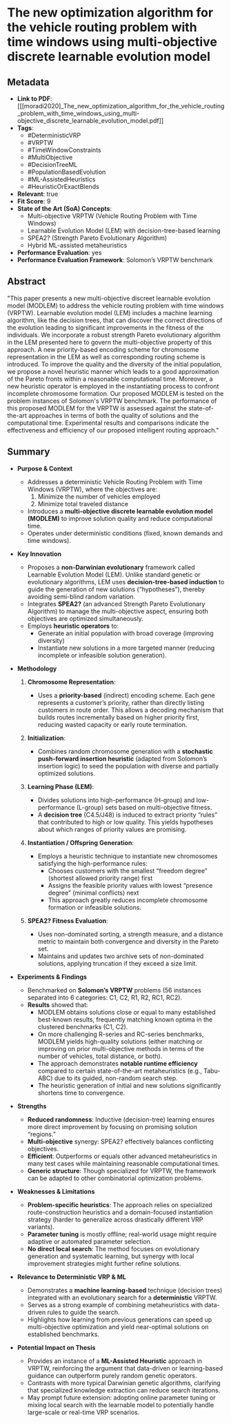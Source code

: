 # The new optimization algorithm for the vehicle routing problem with time windows using multi-objective discrete learnable evolution model

## Metadata
- **Link to PDF**: [[[moradi2020]_The_new_optimization_algorithm_for_the_vehicle_routing_problem_with_time_windows_using_multi-objective_discrete_learnable_evolution_model.pdf]]
- **Tags**:
  - #DeterministicVRP
  - #VRPTW
  - #TimeWindowConstraints
  - #MultiObjective
  - #DecisionTreeML
  - #PopulationBasedEvolution
  - #ML-AssistedHeuristics
  - #HeuristicOrExactBlends
- **Relevant**: true
- **Fit Score**: 9
- **State of the Art (SoA) Concepts**:
  - Multi-objective VRPTW (Vehicle Routing Problem with Time Windows)
  - Learnable Evolution Model (LEM) with decision-tree-based learning
  - SPEA2? (Strength Pareto Evolutionary Algorithm)
  - Hybrid ML-assisted metaheuristics
- **Performance Evaluation**: yes
- **Performance Evaluation Framework**: Solomon’s VRPTW benchmark

## Abstract
"This paper presents a new multi-objective discreet learnable evolution model (MODLEM) to address the vehicle routing problem with time windows (VRPTW). Learnable evolution model (LEM) includes a machine learning algorithm, like the decision trees, that can discover the correct directions of the evolution leading to significant improvements in the fitness of the individuals. We incorporate a robust strength Pareto evolutionary algorithm in the LEM presented here to govern the multi-objective property of this approach. A new priority-based encoding scheme for chromosome representation in the LEM as well as corresponding routing scheme is introduced. To improve the quality and the diversity of the initial population, we propose a novel heuristic manner which leads to a good approximation of the Pareto fronts within a reasonable computational time. Moreover, a new heuristic operator is employed in the instantiating process to confront incomplete chromosome formation. Our proposed MODLEM is tested on the problem instances of Solomon's VRPTW benchmark. The performance of this proposed MODLEM for the VRPTW is assessed against the state-of-the-art approaches in terms of both the quality of solutions and the computational time. Experimental results and comparisons indicate the effectiveness and efficiency of our proposed intelligent routing approach."

## Summary
- **Purpose & Context**  
  - Addresses a deterministic Vehicle Routing Problem with Time Windows (VRPTW), where the objectives are:
    1. Minimize the number of vehicles employed  
    2. Minimize total traveled distance  
  - Introduces a **multi-objective discrete learnable evolution model (MODLEM)** to improve solution quality and reduce computational time.  
  - Operates under deterministic conditions (fixed, known demands and time windows).

- **Key Innovation**  
  - Proposes a **non-Darwinian evolutionary** framework called Learnable Evolution Model (LEM). Unlike standard genetic or evolutionary algorithms, LEM uses **decision-tree-based induction** to guide the generation of new solutions (“hypotheses”), thereby avoiding semi-blind random variation.  
  - Integrates **SPEA2?** (an advanced Strength Pareto Evolutionary Algorithm) to manage the multi-objective aspect, ensuring both objectives are optimized simultaneously.  
  - Employs **heuristic operators** to:
    - Generate an initial population with broad coverage (improving diversity)
    - Instantiate new solutions in a more targeted manner (reducing incomplete or infeasible solution generation).

- **Methodology**  
  1. **Chromosome Representation**:
     - Uses a **priority-based** (indirect) encoding scheme. Each gene represents a customer’s priority, rather than directly listing customers in route order. This allows a decoding mechanism that builds routes incrementally based on higher priority first, reducing wasted capacity or early route termination.
  
  2. **Initialization**:
     - Combines random chromosome generation with a **stochastic push-forward insertion heuristic** (adapted from Solomon’s insertion logic) to seed the population with diverse and partially optimized solutions.
  
  3. **Learning Phase (LEM)**:
     - Divides solutions into high-performance (H-group) and low-performance (L-group) sets based on multi-objective fitness.
     - A **decision tree** (C4.5/J48) is induced to extract priority “rules” that contributed to high or low quality. This yields hypotheses about which ranges of priority values are promising.
  
  4. **Instantiation / Offspring Generation**:
     - Employs a heuristic technique to instantiate new chromosomes satisfying the high-performance rules:
       - Chooses customers with the smallest “freedom degree” (shortest allowed priority range) first
       - Assigns the feasible priority values with lowest “presence degree” (minimal conflicts) next
       - This approach greatly reduces incomplete chromosome formation or infeasible solutions.
  
  5. **SPEA2? Fitness Evaluation**:
     - Uses non-dominated sorting, a strength measure, and a distance metric to maintain both convergence and diversity in the Pareto set.  
     - Maintains and updates two archive sets of non-dominated solutions, applying truncation if they exceed a size limit.

- **Experiments & Findings**  
  - Benchmarked on **Solomon’s VRPTW** problems (56 instances separated into 6 categories: C1, C2, R1, R2, RC1, RC2).  
  - **Results** showed that:
    - MODLEM obtains solutions close or equal to many established best-known results, frequently matching known optima in the clustered benchmarks (C1, C2).
    - On more challenging R-series and RC-series benchmarks, MODLEM yields high-quality solutions (either matching or improving on prior multi-objective methods in terms of the number of vehicles, total distance, or both).
    - The approach demonstrates **notable runtime efficiency** compared to certain state-of-the-art metaheuristics (e.g., Tabu-ABC) due to its guided, non-random search step.
    - The heuristic generation of initial and new solutions significantly shortens time to convergence.

- **Strengths**  
  - **Reduced randomness**: Inductive (decision-tree) learning ensures more direct improvement by focusing on promising solution “regions.”  
  - **Multi-objective** synergy: SPEA2? effectively balances conflicting objectives.  
  - **Efficient**: Outperforms or equals other advanced metaheuristics in many test cases while maintaining reasonable computational times.  
  - **Generic structure**: Though specialized for VRPTW, the framework can be adapted to other combinatorial optimization problems.

- **Weaknesses & Limitations**  
  - **Problem-specific heuristics**: The approach relies on specialized route-construction heuristics and a domain-focused instantiation strategy (harder to generalize across drastically different VRP variants).  
  - **Parameter tuning** is mostly offline; real-world usage might require adaptive or automated parameter selection.  
  - **No direct local search**: The method focuses on evolutionary generation and systematic learning, but synergy with local improvement strategies might further refine solutions.

- **Relevance to Deterministic VRP & ML**  
  - Demonstrates a **machine learning-based** technique (decision trees) integrated with an evolutionary search for a **deterministic** VRPTW.  
  - Serves as a strong example of combining metaheuristics with data-driven rules to guide the search.  
  - Highlights how learning from previous generations can speed up multi-objective optimization and yield near-optimal solutions on established benchmarks.

- **Potential Impact on Thesis**  
  - Provides an instance of a **ML-Assisted Heuristic** approach in VRPTW, reinforcing the argument that data-driven or learning-based guidance can outperform purely random genetic operators.  
  - Contrasts with more typical Darwinian genetic algorithms, clarifying that specialized knowledge extraction can reduce search iterations.  
  - May prompt future extension: adopting online parameter tuning or mixing local search with the learnable model to potentially handle large-scale or real-time VRP scenarios.